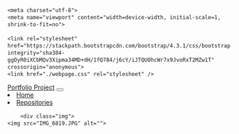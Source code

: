 <head>

    <meta charset="utf-8">
    <meta name="viewport" content="width=device-width, initial-scale=1, shrink-to-fit=no">

    <link rel="stylesheet" href="https://stackpath.bootstrapcdn.com/bootstrap/4.3.1/css/bootstrap.min.css" integrity="sha384-ggOyR0iXCbMQv3Xipma34MD+dH/1fQ784/j6cY/iJTQUOhcWr7x9JvoRxT2MZw1T" crossorigin="anonymous">
    <link href="./webpage.css" rel="stylesheet" />
</head>


<nav class="navbar navbar-expand-lg navbar-dark bg-dark">
    <div class="container-fluid">
      <a class="navbar-brand" href="#">Portfolio Project</a>
      <button class="navbar-toggler" type="button" data-bs-toggle="collapse" data-bs-target="#navbarNavAltMarkup" aria-controls="navbarNavAltMarkup" aria-expanded="false" aria-label="Toggle navigation">
        <span class="navbar-toggler-icon"></span>
      </button>
      <div class="collapse navbar-collapse" id="navbarNavAltMarkup">
        <div class="navbar-nav">
            <li class="nav-item">
                <a class="nav-link active" aria-current="page" href="file:///Users/janec/vscode/Portoflio%20webpage/webpage.html">Home</a>
              </li>
              <li class="nav-item">
                <a class="nav-link" href="file:///Users/janec/vscode/Portoflio%20webpage/repositories.html">Repositories</a>
              </li>
        </div>
      </div>
    </div>
  </nav>


  

        <div class="img">
    <img src="IMG_6819.JPG" alt="">
</div>



